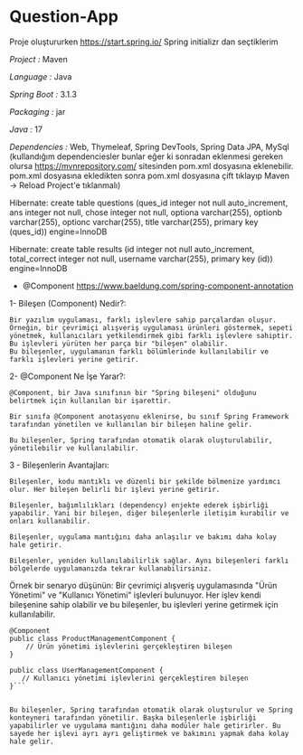# Question-App

Proje oluştururken https://start.spring.io/  Spring initializr dan seçtiklerim

*Project :* Maven 

*Language :* Java

*Spring Boot :* 3.1.3

*Packaging :* jar

*Java :* 17

*Dependencies :* Web, Thymeleaf, Spring DevTools,  Spring Data JPA, MySql (kullandığım dependenciesler bunlar eğer ki sonradan eklenmesi gereken olursa https://mvnrepository.com/ sitesinden pom.xml dosyasına eklenebilir. pom.xml dosyasına ekledikten sonra pom.xml dosyasına çift tıklayıp Maven -> Reload Project'e tıklanmalı)

Hibernate: create table questions (ques_id integer not null auto_increment, ans integer not null, chose integer not null, optiona varchar(255), optionb varchar(255), optionc varchar(255), title varchar(255), primary key (ques_id)) engine=InnoDB

Hibernate: create table results (id integer not null auto_increment, total_correct integer not null, username varchar(255), primary key (id)) engine=InnoDB



- @Component  https://www.baeldung.com/spring-component-annotation

1- Bileşen (Component) Nedir?:

    Bir yazılım uygulaması, farklı işlevlere sahip parçalardan oluşur. Örneğin, bir çevrimiçi alışveriş uygulaması ürünleri göstermek, sepeti yönetmek, kullanıcıları yetkilendirmek gibi farklı işlevlere sahiptir. Bu işlevleri yürüten her parça bir "bileşen" olabilir.
    Bu bileşenler, uygulamanın farklı bölümlerinde kullanılabilir ve farklı işlevleri yerine getirir.

2- @Component Ne İşe Yarar?:

    @Component, bir Java sınıfının bir "Spring bileşeni" olduğunu belirtmek için kullanılan bir işarettir.
    
    Bir sınıfa @Component anotasyonu eklenirse, bu sınıf Spring Framework tarafından yönetilen ve kullanılan bir bileşen haline gelir.
    
    Bu bileşenler, Spring tarafından otomatik olarak oluşturulabilir, yönetilebilir ve kullanılabilir.
    
3 - Bileşenlerin Avantajları:

    Bileşenler, kodu mantıklı ve düzenli bir şekilde bölmenize yardımcı olur. Her bileşen belirli bir işlevi yerine getirir.
    
    Bileşenler, bağımlılıkları (dependency) enjekte ederek işbirliği yapabilir. Yani bir bileşen, diğer bileşenlerle iletişim kurabilir ve onları kullanabilir.
   
    Bileşenler, uygulama mantığını daha anlaşılır ve bakımı daha kolay hale getirir.
    
    Bileşenler, yeniden kullanılabilirlik sağlar. Aynı bileşenleri farklı bölgelerde uygulamanızda tekrar kullanabilirsiniz.

Örnek bir senaryo düşünün: Bir çevrimiçi alışveriş uygulamasında "Ürün Yönetimi" ve "Kullanıcı Yönetimi" işlevleri bulunuyor. Her işlev kendi bileşenine sahip olabilir ve bu bileşenler, bu işlevleri yerine getirmek için kullanılabilir.
```
@Component
public class ProductManagementComponent {
    // Ürün yönetimi işlevlerini gerçekleştiren bileşen
} 
```

```@Component
public class UserManagementComponent {
   // Kullanıcı yönetimi işlevlerini gerçekleştiren bileşen
}```


Bu bileşenler, Spring tarafından otomatik olarak oluşturulur ve Spring konteyneri tarafından yönetilir. Başka bileşenlerle işbirliği yapabilirler ve uygulama mantığını daha modüler hale getirirler. Bu sayede her işlevi ayrı ayrı geliştirmek ve bakımını yapmak daha kolay hale gelir.
